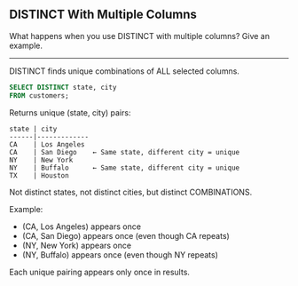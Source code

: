 ## DISTINCT With Multiple Columns

What happens when you use DISTINCT with multiple columns? Give an example.

---

DISTINCT finds unique combinations of ALL selected columns.

```sql
SELECT DISTINCT state, city
FROM customers;
```

Returns unique (state, city) pairs:
```
state | city
------|-------------
CA    | Los Angeles
CA    | San Diego    ← Same state, different city = unique
NY    | New York
NY    | Buffalo      ← Same state, different city = unique
TX    | Houston
```

Not distinct states, not distinct cities, but distinct COMBINATIONS.

Example:
- (CA, Los Angeles) appears once
- (CA, San Diego) appears once (even though CA repeats)
- (NY, New York) appears once
- (NY, Buffalo) appears once (even though NY repeats)

Each unique pairing appears only once in results.

